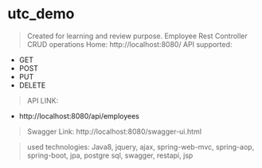 # utc_demo
>Created for learning and review purpose. Employee Rest Controller CRUD operations
>Home: http://localhost:8080/
>API supported:
- GET 
- POST
- PUT
- DELETE

>API LINK:
 - http://localhost:8080/api/employees

>Swagger Link: http://localhost:8080/swagger-ui.html

>used technologies: Java8, jquery, ajax, spring-web-mvc, spring-aop, spring-boot, jpa, postgre sql, swagger, restapi, jsp
